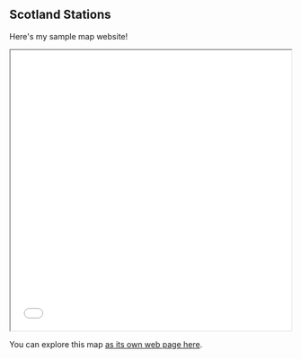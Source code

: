 ## Scotland Stations

Here's my sample map website!

<iframe src="index.html" height="500" width="500"></iframe>

You can explore this map [as its own web page here](index.html).
